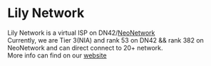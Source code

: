 # Lily Network  
Lily Network is a virtual ISP on DN42/[NeoNetwork](https://github.com/NeoCloud/NeoNetwork)  
Currently, we are Tier 3(NIA) and rank 53 on DN42 && rank 382 on NeoNetwork and can direct connect to 20+ network.  
More info can find on our [website](https://lilynet.work)
